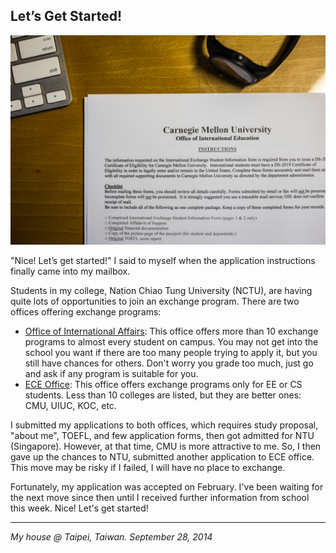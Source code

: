 ## Let’s Get Started!

![](../../images/get_started.jpg)

"Nice! Let’s get started!" I said to myself when the application instructions finally came into my mailbox.

Students in my college, Nation Chiao Tung University (NCTU), are having quite lots of opportunities to join an exchange program. There are two offices offering exchange programs:

- [Office of International Affairs](http://www.ia.nctu.edu.tw/files/11-1000-130.php): This office offers more than 10 exchange programs to almost every student on campus. You may not get into the school you want if there are too many people trying to apply it, but you still have chances for others. Don't worry you grade too much, just go and ask if any program is suitable for you.
- [ECE Office](http://www.ece.nctu.edu.tw/globalization/index.aspx): This office offers exchange programs only for EE or CS students. Less than 10 colleges are listed, but they are better ones: CMU, UIUC, KOC, etc.

I submitted my applications to both offices, which requires study proposal, "about me", TOEFL, and few application forms, then got admitted for NTU (Singapore). However, at that time, CMU is more attractive to me. So, I then gave up the chances to NTU, submitted another application to ECE office. This move may be risky if I failed, I will have no place to exchange.

Fortunately, my application was accepted on February. I've been waiting for the next move since then until I received further information from school this week. Nice! Let's get started!

---

*My house @ Taipei, Taiwan. September 28, 2014*
